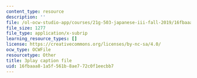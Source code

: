 ```yaml
---
content_type: resource
description: ''
file: /ol-ocw-studio-app/courses/21g-503-japanese-iii-fall-2019/16fbaaa81a5f561b8ae772c0f1eecbb7_aDAsbWBTlvI.vtt
file_size: 1277
file_type: application/x-subrip
learning_resource_types: []
license: https://creativecommons.org/licenses/by-nc-sa/4.0/
ocw_type: OCWFile
resourcetype: Other
title: 3play caption file
uid: 16fbaaa8-1a5f-561b-8ae7-72c0f1eecbb7
---
```

